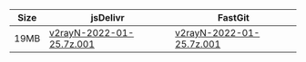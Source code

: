 |    Size   |     jsDelivr  | FastGit |
|  ---  |  ---  |  ---  |
| 19MB | [v2rayN-2022-01-25.7z.001](https://cdn.jsdelivr.net/gh/googleians/v2rayN-32@main/v2rayN-2022-01-25.7z.001) | [v2rayN-2022-01-25.7z.001](https://raw.fastgit.org/googleians/v2rayN-32/main/v2rayN-2022-01-25.7z.001) |
